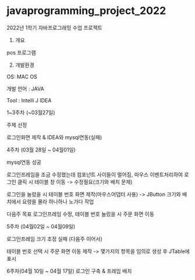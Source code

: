 # javaprogramming_project_2022

2022년 1학기 자바프로그래밍 수업 프로젝트

1. 개요

pos 프로그램

2. 개발환경

OS: MAC OS

개발 언어 : JAVA

Tool : Intelli J IDEA


1~3주차 (~03월27일)

주제 선정

로그인화면 제작 & IDEA와 mysql연동(실패)


4주차 (03월 28일 ~ 04월01일)

mysql연동 성공

로그인프레임을 조금 수정했는데 컴포넌트 사이들이 멀어짐, 마우스 이벤트처리하여 로그인 클릭 시 테이블 창 이동 -> 수정필요(크기와 배치 문제)

로그인을 눌렀을 시 테이블 번호 화면 제작(마우스어댑터 사용) -> JButton 크기와 배치에서 요령을 몰라 하나하나 노가다 작업

다음주 목표 로그인프레임 수정, 테이블 번호 눌렀을 시 주문 화면 이동


5주차 (04월02일 ~ 04월09일)

로그인프레임 크기 조정 실패 (다음주 이어서)

테이블 번호 선택 시 주문 화면 이동 제작 -> 몇가지의 항목을 임의로 생성 후 JTable에 표시

6주차(04월 10일 ~ 04월 17일)
로그인 구축 & 프레임 배치
